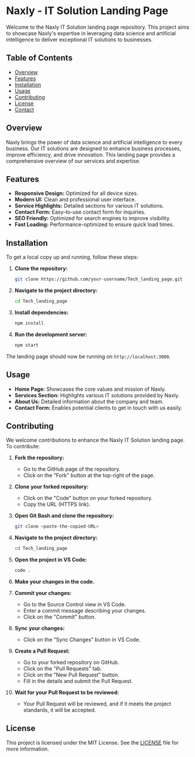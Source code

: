# Naxly - IT Solution Landing Page 

Welcome to the Naxly IT Solution landing page repository. This project aims to showcase Naxly's expertise in leveraging data science and artificial intelligence to deliver exceptional IT solutions to businesses.

## Table of Contents

- [Overview](#overview)
- [Features](#features)
- [Installation](#installation)
- [Usage](#usage)
- [Contributing](#contributing)
- [License](#license)
- [Contact](#contact)

## Overview

Naxly brings the power of data science and artificial intelligence to every business. Our IT solutions are designed to enhance business processes, improve efficiency, and drive innovation. This landing page provides a comprehensive overview of our services and expertise.

## Features

- **Responsive Design:** Optimized for all device sizes.
- **Modern UI:** Clean and professional user interface.
- **Service Highlights:** Detailed sections for various IT solutions.
- **Contact Form:** Easy-to-use contact form for inquiries.
- **SEO Friendly:** Optimized for search engines to improve visibility.
- **Fast Loading:** Performance-optimized to ensure quick load times.

## Installation

To get a local copy up and running, follow these steps:

1. **Clone the repository:**
    ```bash
    git clone https://github.com/your-username/Tech_landing_page.git
    ```

2. **Navigate to the project directory:**
    ```bash
    cd Tech_landing_page
    ```

3. **Install dependencies:**
    ```bash
    npm install
    ```

4. **Run the development server:**
    ```bash
    npm start
    ```

The landing page should now be running on `http://localhost:3000`.

## Usage

- **Home Page:** Showcases the core values and mission of Naxly.
- **Services Section:** Highlights various IT solutions provided by Naxly.
- **About Us:** Detailed information about the company and team.
- **Contact Form:** Enables potential clients to get in touch with us easily.

## Contributing

We welcome contributions to enhance the Naxly IT Solution landing page. To contribute:

1. **Fork the repository:**
    - Go to the GitHub page of the repository.
    - Click on the "Fork" button at the top-right of the page.

2. **Clone your forked repository:**
    - Click on the "Code" button on your forked repository.
    - Copy the URL (HTTPS link).

3. **Open Git Bash and clone the repository:**
    ```bash
    git clone <paste-the-copied-URL>
    ```

4. **Navigate to the project directory:**
    ```bash
    cd Tech_landing_page
    ```

5. **Open the project in VS Code:**
    ```bash
    code .
    ```

6. **Make your changes in the code.**

7. **Commit your changes:**
    - Go to the Source Control view in VS Code.
    - Enter a commit message describing your changes.
    - Click on the "Commit" button.

8. **Sync your changes:**
    - Click on the "Sync Changes" button in VS Code.

9. **Create a Pull Request:**
    - Go to your forked repository on GitHub.
    - Click on the "Pull Requests" tab.
    - Click on the "New Pull Request" button.
    - Fill in the details and submit the Pull Request.

10. **Wait for your Pull Request to be reviewed:**
    - Your Pull Request will be reviewed, and if it meets the project standards, it will be accepted.

## License

This project is licensed under the MIT License. See the [LICENSE](LICENSE) file for more information.


